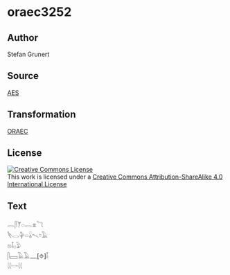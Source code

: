 # oraec3252

## Author

Stefan Grunert

## Source

[AES](https://github.com/simondschweitzer/aes)

## Transformation

[ORAEC](https://oraec.github.io/)

## License

<a rel="license" href="http://creativecommons.org/licenses/by-sa/4.0/"><img alt="Creative Commons License" style="border-width:0" src="https://i.creativecommons.org/l/by-sa/4.0/88x31.png" /></a><br />This work is licensed under a <a rel="license" href="http://creativecommons.org/licenses/by-sa/4.0/">Creative Commons Attribution-ShareAlike 4.0 International License</a>

## Text

𓂋𓋴𓌘𓏏𓂋𓁷𓆓<br>
𓌸𓂋𓊿𓏏𓏇𓍇𓏌𓄿<br>
𓁶𓄤𓊪𓅱<br>
𓋴𓈙𓄿𓄿𓈖[⯑]𓄤<br>
𓇋𓇋𓎡𓇋𓇋<br>
